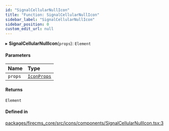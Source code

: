 ```yaml
---
id: "SignalCellularNullIcon"
title: "Function: SignalCellularNullIcon"
sidebar_label: "SignalCellularNullIcon"
sidebar_position: 0
custom_edit_url: null
---
```


▸ **SignalCellularNullIcon**(`props`): `Element`

#### Parameters

| Name | Type |
| :------ | :------ |
| `props` | [`IconProps`](../types/IconProps.md) |

#### Returns

`Element`

#### Defined in

[packages/firecms_core/src/icons/components/SignalCellularNullIcon.tsx:3](https://github.com/FireCMSco/firecms/blob/d45f3739/packages/firecms_core/src/icons/components/SignalCellularNullIcon.tsx#L3)
